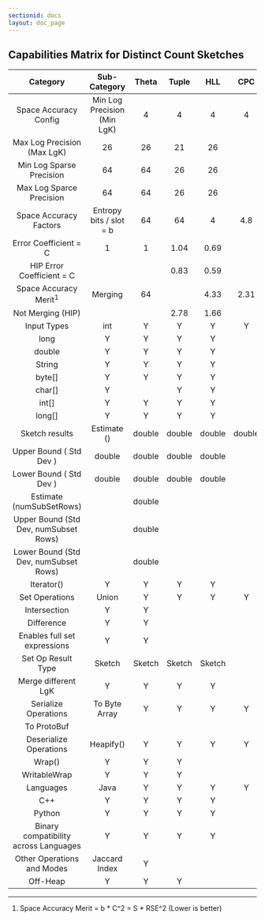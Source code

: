 ```yaml
---
sectionid: docs
layout: doc_page
---
```

<!--
    Licensed to the Apache Software Foundation (ASF) under one
    or more contributor license agreements.  See the NOTICE file
    distributed with this work for additional information
    regarding copyright ownership.  The ASF licenses this file
    to you under the Apache License, Version 2.0 (the
    "License"); you may not use this file except in compliance
    with the License.  You may obtain a copy of the License at

      http://www.apache.org/licenses/LICENSE-2.0

    Unless required by applicable law or agreed to in writing,
    software distributed under the License is distributed on an
    "AS IS" BASIS, WITHOUT WARRANTIES OR CONDITIONS OF ANY
    KIND, either express or implied.  See the License for the
    specific language governing permissions and limitations
    under the License.
-->

## Capabilities Matrix for Distinct Count Sketches

Category | Sub-Category | Theta | Tuple | HLL | CPC |
:-------:|:------------:|:-----:|:-----:|:---:|:---:|
Space Accuracy Config | Min Log Precision (Min LgK) | 4 | 4 | 4 | 4 |
 | Max Log Precision (Max LgK) | 26 | 26 | 21 | 26 |
 | Min Log Sparse Precision | 64 | 64 | 26 | 26 |
 | Max Log Sparce Precision | 64 | 64 | 26 | 26 |
Space Accuracy Factors | Entropy bits / slot = b | 64 | 64 | 4 | 4.8 |
 | Error Coefficient = C | 1 | 1 | 1.04 | 0.69 |
 | HIP Error Coefficient = C |  |  | 0.83 | 0.59 |
Space Accuracy Merit<sup>1</sup> | Merging | 64 |  | 4.33 | 2.31 |
 | Not Merging (HIP) |  |  | 2.78 | 1.66 |
Input Types | int | Y | Y | Y | Y |
 | long | Y | Y | Y | Y |
 | double | Y | Y | Y | Y |
 | String | Y | Y | Y | Y |
 | byte[] | Y | Y | Y | Y |
 | char[] | Y |  | Y | Y |
 | int[] | Y | Y | Y | Y |
 | long[] | Y | Y | Y | Y |
Sketch results | Estimate () | double | double | double | double |
 | Upper Bound ( Std Dev ) | double | double | double | double |
 | Lower Bound ( Std Dev ) | double | double | double | double |
 | Estimate (numSubSetRows) |  | double |  |  |
 | Upper Bound (Std Dev, numSubset Rows) |  | double |  |  |
 | Lower Bound (Std Dev, numSubset Rows) |  | double |  |  |
 | Iterator() | Y | Y | Y | Y |
Set Operations | Union | Y | Y | Y | Y |
 | Intersection | Y | Y |  |  |
 | Difference | Y | Y |  |  |
 |    Enables full set expressions | Y | Y |  |  |
 | Set Op Result Type | Sketch | Sketch | Sketch | Sketch |
 | Merge different LgK | Y | Y | Y | Y |
Serialize Operations | To Byte Array | Y | Y | Y | Y |
 | To ProtoBuf |  |  |  |  |
Deserialize Operations | Heapify() | Y | Y | Y | Y |
 | Wrap() | Y | Y | Y |  |
 | WritableWrap | Y | Y | Y |  |
Languages | Java | Y | Y | Y | Y |
 | C++ | Y | Y | Y | Y |
 | Python | Y | Y | Y | Y |
 | Binary compatibility across Languages | Y | Y | Y | Y |
Other Operations and Modes | Jaccard Index | Y |  |  |  |
 | Off-Heap | Y | Y | Y |
 
 ____
 1. Space Accuracy Merit = b * C^2 = S * RSE^2 (Lower is better)
